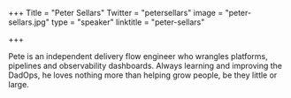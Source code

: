 +++
Title = "Peter Sellars"
Twitter = "petersellars"
image = "peter-sellars.jpg"
type = "speaker"
linktitle = "peter-sellars"

+++

Pete is an independent delivery flow engineer who wrangles platforms, pipelines and observability dashboards. Always learning and improving the DadOps, he loves nothing more than helping grow people, be they little or large.
